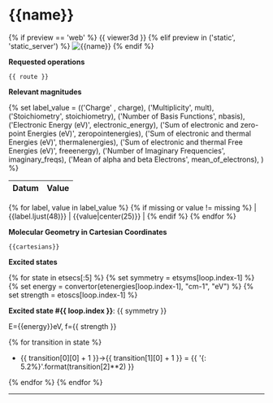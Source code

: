 # {{name}}

{% if preview == 'web' %}
{{ viewer3d }}
{% elif preview in ('static', 'static_server') %}
![{{name}}]({{image}})
{% endif %}

__Requested operations__

`{{ route }}`

__Relevant magnitudes__

{% set label_value = (('Charge' , charge),
                      ('Multiplicity', mult),
                      ('Stoichiometry', stoichiometry),
                      ('Number of Basis Functions', nbasis),
                      ('Electronic Energy (eV)', electronic_energy),
                      ('Sum of electronic and zero-point Energies (eV)', zeropointenergies),
                      ('Sum of electronic and thermal Energies (eV)', thermalenergies),
                      ('Sum of electronic and thermal Free Energies (eV)', freeenergy),
                      ('Number of Imaginary Frequencies', imaginary_freqs),
                      ('Mean of alpha and beta Electrons', mean_of_electrons),
                     )
%}

| Datum                                            | Value                     |
|:-------------------------------------------------|--------------------------:|
{% for label, value in label_value %}
{% if missing or value != missing %}
| {{label.ljust(48)}} | {{value|center(25)}} |
{% endif %}
{% endfor %}

__Molecular Geometry in Cartesian Coordinates__

```xyz
{{cartesians}}
```

__Excited states__

{% for state in etsecs[:5] %}
{% set symmetry = etsyms[loop.index-1] %}
{% set energy = convertor(etenergies[loop.index-1], "cm-1", "eV") %}
{% set strength = etoscs[loop.index-1] %}

**Excited state #{{ loop.index }}**: {{ symmetry }}

E={{energy}}eV, f={{ strength }}

{% for transition in state %}
- {{ transition[0][0] + 1 }}->{{ transition[1][0] + 1 }} = {{ '{: 5.2%}'.format(transition[2]**2) }}

{% endfor %}
{% endfor %}

***